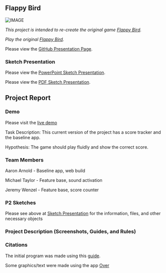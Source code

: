 ## Flappy Bird

![IMAGE](https://github.com/apape97/P2.1/blob/master/Images/Sketch%20Picture.png?raw=true)

*This project is intended to re-create the original game [Flappy Bird](https://en.wikipedia.org/wiki/Flappy_Bird).*

*Play the original [Flappy Bird](https://flappybird.io).*

Please view the [GitHub Presentation Page](https://apape97.github.io/P2.1/). 

### Sketch Presentation

Please view the [PowerPoint Sketch Presentation](https://texastechuniversity-my.sharepoint.com/:p:/g/personal/aaron_arnold_ttu_edu/Eb-xwQj6yEpMjgMCBOltKxQBQG17DiYUMhYdY9jXSvtb6g?e=yM6LgE). 

Please view the [PDF Sketch Presentation](https://github.com/apape97/P2.1/blob/master/FlappyBirdSketchPresentation.pdf). 

## Project Report

### Demo 

Please visit the [live demo](https://github.com/apape97/P2.1/blob/master/index.html) 

Task Description: This current version of the project has a score tracker and the baseline app. 

Hypothesis: The game should play fluidly and show the correct score. 

### Team Members

Aaron Arnold - Baseline app, web build

Michael Taylor - Feature base, sound activation

Jeremy Wenzel - Feature base, score counter


### P2 Sketches

Please see above at [Sketch Presentation](https://github.com/apape97/P2.1/blob/master/README.md#sketch-presentation) for the information, files, and other necessary objects

### Project Description (Screenshots, Guides, and Rules) 



### Citations

The initial program was made using this [guide](https://noobtuts.com/unity/2d-flappy-bird-game). 

Some graphics/text were made using the app [Over](https://apps.apple.com/us/app/over-design-flyer-story-maker/id535811906)
